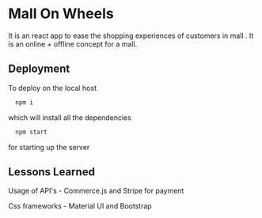# Mall On Wheels

It is an  react app  to ease the shopping experiences of customers in mall . It is an online + offline concept for a mall.

 


## Deployment

To deploy on the local host 

```bash
  npm i 
```
   which will install all the dependencies 

```bash
  npm start 
```
for starting up the server 
## Lessons Learned

Usage of  API's - Commerce.js and Stripe for payment

Css frameworks  - Material UI and  Bootstrap

